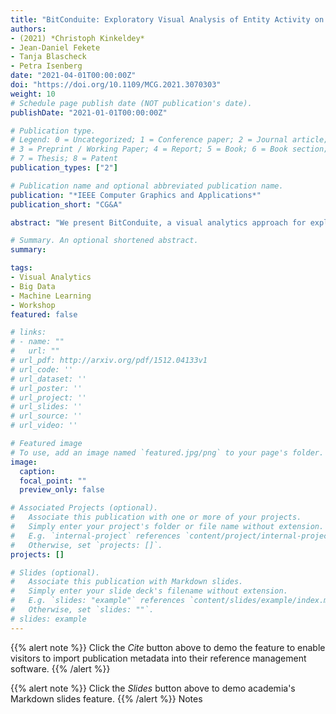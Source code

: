 ```yaml
---
title: "BitConduite: Exploratory Visual Analysis of Entity Activity on the Bitcoin Network"
authors:
- (2021) *Christoph Kinkeldey*
- Jean-Daniel Fekete
- Tanja Blascheck
- Petra Isenberg
date: "2021-04-01T00:00:00Z"
doi: "https://doi.org/10.1109/MCG.2021.3070303"
weight: 10
# Schedule page publish date (NOT publication's date).
publishDate: "2021-01-01T00:00:00Z"

# Publication type.
# Legend: 0 = Uncategorized; 1 = Conference paper; 2 = Journal article;
# 3 = Preprint / Working Paper; 4 = Report; 5 = Book; 6 = Book section;
# 7 = Thesis; 8 = Patent
publication_types: ["2"]

# Publication name and optional abbreviated publication name.
publication: "*IEEE Computer Graphics and Applications*"
publication_short: "CG&A"

abstract: "We present BitConduite, a visual analytics approach for explorative analysis of financial activity within the Bitcoin network, offering a view on transactions aggregated by entities, i.e. by individuals, companies or other groups actively using Bitcoin. BitConduite makes Bitcoin data accessible to non-technical experts through a guided workflow around entities analyzed according to several activity metrics. Analyses can be conducted at different scales, from large groups of entities down to single entities. BitConduite also enables analysts to cluster entities to identify groups of similar activities as well as to explore characteristics and temporal patterns of transactions. To assess the value of our approach, we collected feedback from domain experts."

# Summary. An optional shortened abstract.
summary:

tags:
- Visual Analytics
- Big Data
- Machine Learning
- Workshop
featured: false

# links:
# - name: ""
#   url: ""
# url_pdf: http://arxiv.org/pdf/1512.04133v1
# url_code: ''
# url_dataset: ''
# url_poster: ''
# url_project: ''
# url_slides: ''
# url_source: ''
# url_video: ''

# Featured image
# To use, add an image named `featured.jpg/png` to your page's folder.
image:
  caption:
  focal_point: ""
  preview_only: false

# Associated Projects (optional).
#   Associate this publication with one or more of your projects.
#   Simply enter your project's folder or file name without extension.
#   E.g. `internal-project` references `content/project/internal-project/index.md`.
#   Otherwise, set `projects: []`.
projects: []

# Slides (optional).
#   Associate this publication with Markdown slides.
#   Simply enter your slide deck's filename without extension.
#   E.g. `slides: "example"` references `content/slides/example/index.md`.
#   Otherwise, set `slides: ""`.
# slides: example
---
```


{{% alert note %}}
Click the *Cite* button above to demo the feature to enable visitors to import publication metadata into their reference management software.
{{% /alert %}}

{{% alert note %}}
Click the *Slides* button above to demo academia's Markdown slides feature.
{{% /alert %}}
Notes
